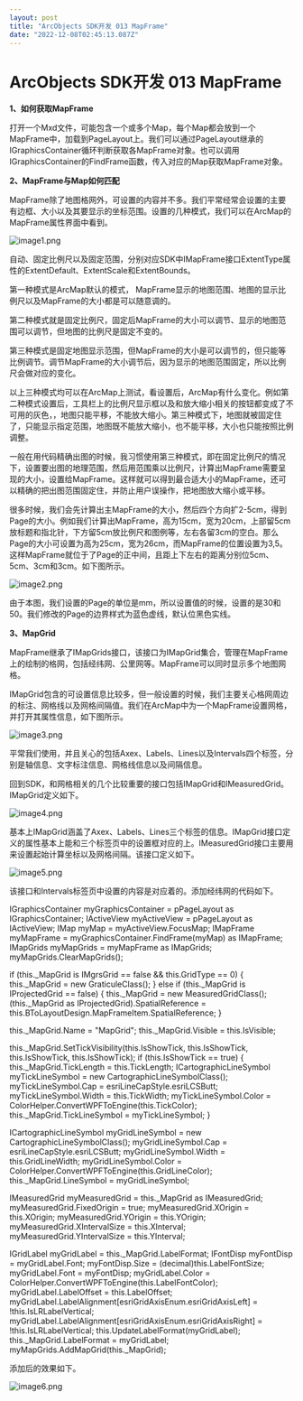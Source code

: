 ```yaml
---
layout: post
title: "ArcObjects SDK开发 013 MapFrame"
date: "2022-12-08T02:45:13.087Z"
---
```

ArcObjects SDK开发 013 MapFrame
=============================

**1、如何获取MapFrame**

打开一个Mxd文件，可能包含一个或多个Map，每个Map都会放到一个MapFrame中，加载到PageLayout上。我们可以通过PageLayout继承的IGraphicsContainer循环判断获取各MapFrame对象。也可以调用IGraphicsContainer的FindFrame函数，传入对应的Map获取MapFrame对象。

**2、MapFrame与Map如何匹配**

MapFrame除了地图格网外，可设置的内容并不多。我们平常经常会设置的主要有边框、大小以及其要显示的坐标范围。设置的几种模式，我们可以在ArcMap的MapFrame属性界面中看到。

![image1.png](https://img2023.cnblogs.com/blog/146887/202212/146887-20221208102034250-1116672130.png)

自动、固定比例尺以及固定范围，分别对应SDK中IMapFrame接口ExtentType属性的ExtentDefault、ExtentScale和ExtentBounds。

第一种模式是ArcMap默认的模式， MapFrame显示的地图范围、地图的显示比例尺以及MapFrame的大小都是可以随意调的。

第二种模式就是固定比例尺，固定后MapFrame的大小可以调节、显示的地图范围可以调节，但地图的比例尺是固定不变的。

第三种模式是固定地图显示范围，但MapFrame的大小是可以调节的，但只能等比例调节。调节MapFrame的大小调节后，因为显示的地图范围固定，所以比例尺会做对应的变化。

以上三种模式均可以在ArcMap上测试，看设置后，ArcMap有什么变化。例如第二种模式设置后，工具栏上的比例尺显示框以及和放大缩小相关的按钮都变成了不可用的灰色，，地图只能平移，不能放大缩小。第三种模式下，地图就被固定住了，只能显示指定范围，地图既不能放大缩小，也不能平移，大小也只能按照比例调整。

一般在用代码精确出图的时候，我习惯使用第三种模式，即在固定比例尺的情况下，设置要出图的地理范围，然后用范围乘以比例尺，计算出MapFrame需要呈现的大小，设置给MapFrame。这样就可以得到最合适大小的MapFrame，还可以精确的把出图范围固定住，并防止用户误操作，把地图放大缩小或平移。

很多时候，我们会先计算出主MapFrame的大小，然后四个方向扩2-5cm，得到Page的大小。例如我们计算出MapFrame，高为15cm，宽为20cm，上部留5cm放标题和指北针，下方留5cm放比例尺和图例等，左右各留3cm的空白。那么Page的大小可设置为高为25cm，宽为26cm，而MapFrame的位置设置为3,5。这样MapFrame就位于了Page的正中间，且距上下左右的距离分别位5cm、5cm、3cm和3cm。如下图所示。

![image2.png](https://img2023.cnblogs.com/blog/146887/202212/146887-20221208102033857-1169541164.png)

由于本图，我们设置的Page的单位是mm，所以设置值的时候，设置的是30和50。我们修改的Page的边界样式为蓝色虚线，默认位黑色实线。

**3、MapGrid**

MapFrame继承了IMapGrids接口，该接口为IMapGrid集合，管理在MapFrame上的绘制的格网，包括经纬网、公里网等。MapFrame可以同时显示多个地图网格。

IMapGrid包含的可设置信息比较多，但一般设置的时候，我们主要关心格网周边的标注、网格线以及网格间隔值。我们在ArcMap中为一个MapFrame设置网格，并打开其属性信息，如下图所示。

![image3.png](https://img2023.cnblogs.com/blog/146887/202212/146887-20221208102033842-30906663.png)

平常我们使用，并且关心的包括Axex、Labels、Lines以及Intervals四个标签，分别是轴信息、文字标注信息、网格线信息以及间隔信息。

回到SDK，和网格相关的几个比较重要的接口包括IMapGrid和IMeasuredGrid。IMapGrid定义如下。

![image4.png](https://img2023.cnblogs.com/blog/146887/202212/146887-20221208102033840-766820951.png)

基本上IMapGrid涵盖了Axex、Labels、Lines三个标签的信息。IMapGrid接口定义的属性基本上能和三个标签页中的设置框对应的上。IMeasuredGrid接口主要用来设置起始计算坐标以及网格间隔。该接口定义如下。

![image5.png](https://img2023.cnblogs.com/blog/146887/202212/146887-20221208102033796-1200009069.png)

该接口和Intervals标签页中设置的内容是对应着的。添加经纬网的代码如下。

IGraphicsContainer myGraphicsContainer = pPageLayout as IGraphicsContainer;
IActiveView myActiveView \= pPageLayout as IActiveView;
IMap myMap \= myActiveView.FocusMap;
IMapFrame myMapFrame \= myGraphicsContainer.FindFrame(myMap) as IMapFrame;
IMapGrids myMapGrids \= myMapFrame as IMapGrids;
myMapGrids.ClearMapGrids();

if (this.\_MapGrid is IMgrsGrid == false && this.GridType == 0)
{
    this.\_MapGrid = new GraticuleClass();
}
else if (this.\_MapGrid is IProjectedGrid == false)
{
    this.\_MapGrid = new MeasuredGridClass();
    (this.\_MapGrid as IProjectedGrid).SpatialReference = this.BToLayoutDesign.MapFrameItem.SpatialReference;
}

this.\_MapGrid.Name = "MapGrid";
this.\_MapGrid.Visible = this.IsVisible;

this.\_MapGrid.SetTickVisibility(this.IsShowTick, this.IsShowTick, this.IsShowTick, this.IsShowTick);
if (this.IsShowTick == true)
{
    this.\_MapGrid.TickLength = this.TickLength;
    ICartographicLineSymbol myTickLineSymbol \= new CartographicLineSymbolClass();
    myTickLineSymbol.Cap \= esriLineCapStyle.esriLCSButt;
    myTickLineSymbol.Width \= this.TickWidth;
    myTickLineSymbol.Color \= ColorHelper.ConvertWPFToEngine(this.TickColor);
    this.\_MapGrid.TickLineSymbol = myTickLineSymbol;
}

ICartographicLineSymbol myGridLineSymbol \= new CartographicLineSymbolClass();
myGridLineSymbol.Cap \= esriLineCapStyle.esriLCSButt;
myGridLineSymbol.Width \= this.GridLineWidth;
myGridLineSymbol.Color \= ColorHelper.ConvertWPFToEngine(this.GridLineColor);
this.\_MapGrid.LineSymbol = myGridLineSymbol;

IMeasuredGrid myMeasuredGrid \= this.\_MapGrid as IMeasuredGrid;
myMeasuredGrid.FixedOrigin \= true;
myMeasuredGrid.XOrigin \= this.XOrigin;
myMeasuredGrid.YOrigin \= this.YOrigin;
myMeasuredGrid.XIntervalSize \= this.XInterval;
myMeasuredGrid.YIntervalSize \= this.YInterval;

IGridLabel myGridLabel \= this.\_MapGrid.LabelFormat;
IFontDisp myFontDisp \= myGridLabel.Font;
myFontDisp.Size \= (decimal)this.LabelFontSize;
myGridLabel.Font \= myFontDisp;
myGridLabel.Color \= ColorHelper.ConvertWPFToEngine(this.LabelFontColor);
myGridLabel.LabelOffset \= this.LabelOffset;
myGridLabel.LabelAlignment\[esriGridAxisEnum.esriGridAxisLeft\] \= !this.IsLRLabelVertical;
myGridLabel.LabelAlignment\[esriGridAxisEnum.esriGridAxisRight\] \= !this.IsLRLabelVertical;
this.UpdateLabelFormat(myGridLabel);
this.\_MapGrid.LabelFormat = myGridLabel;
myMapGrids.AddMapGrid(this.\_MapGrid);

添加后的效果如下。

![image6.png](https://img2023.cnblogs.com/blog/146887/202212/146887-20221208102033955-1139256933.png)